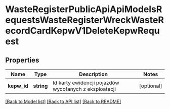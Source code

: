 # WasteRegisterPublicApiApiModelsRequestsWasteRegisterWreckWasteRecordCardKepwV1DeleteKepwRequest

## Properties
Name | Type | Description | Notes
------------ | ------------- | ------------- | -------------
**kepw_id** | **string** | Id karty ewidencji pojazdów wycofanych z eksploatacji | [optional] 

[[Back to Model list]](../README.md#documentation-for-models) [[Back to API list]](../README.md#documentation-for-api-endpoints) [[Back to README]](../README.md)


